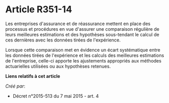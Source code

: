 # Article R351-14

Les entreprises d'assurance et de réassurance mettent en place des processus et procédures en vue d'assurer une comparaison
régulière de leurs meilleures estimations et des hypothèses sous-tendant le calcul de ces dernières avec les données tirées
de l'expérience. 

Lorsque cette comparaison met en évidence un écart systématique entre les données tirées de l'expérience et les calculs des
meilleures estimations de l'entreprise, celle-ci apporte les ajustements appropriés aux méthodes actuarielles utilisées ou
aux hypothèses retenues.

**Liens relatifs à cet article**

_Créé par_:

  - Décret n°2015-513 du 7 mai 2015 - art. 4

